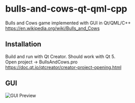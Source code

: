 # bulls-and-cows-qt-qml-cpp
Bulls and Cows game implemented with GUI in Qt/QML/C++\
https://en.wikipedia.org/wiki/Bulls_and_Cows
## Installation
Build and run with Qt Creator. Should work with Qt 5.\
Open project -> BullsAndCows.pro\
https://doc.qt.io/qtcreator/creator-project-opening.html
## GUI
![GUI Preview](https://user-images.githubusercontent.com/42914399/53759132-498efe00-3ec8-11e9-9699-d05fa99d001c.png)
